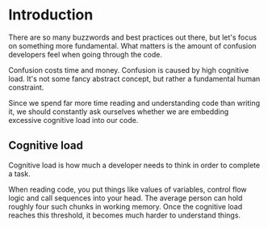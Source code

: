 # Introduction
There are so many buzzwords and best practices out there, but let's focus on something more fundamental. What matters is the amount of confusion developers feel when going through the code.

Confusion costs time and money. Confusion is caused by high cognitive load. It's not some fancy abstract concept, but rather a fundamental human constraint.

Since we spend far more time reading and understanding code than writing it, we should constantly ask ourselves whether we are embedding excessive cognitive load into our code.

## Cognitive load
Cognitive load is how much a developer needs to think in order to complete a task.

When reading code, you put things like values of variables, control flow logic and call sequences into your head. The average person can hold roughly four such chunks in working memory. Once the cognitive load reaches this threshold, it becomes much harder to understand things.

